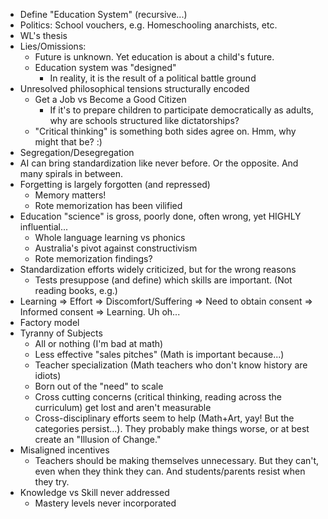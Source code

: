 
* Define "Education System" (recursive...)
* Politics: School vouchers, e.g.  Homeschooling anarchists, etc.
* WL's thesis
* Lies/Omissions:
  - Future is unknown.  Yet education is about a child's future. 
  - Education system was "designed"
    - In reality, it is the result of a political battle ground
* Unresolved philosophical tensions structurally encoded
  - Get a Job vs Become a Good Citizen
    - If it's to prepare children to participate democratically as adults, why are schools structured like dictatorships?
  - "Critical thinking" is something both sides agree on.  Hmm, why might that be? :)
* Segregation/Desegregation
* AI can bring standardization like never before.  Or the opposite.  And many spirals in between.
* Forgetting is largely forgotten (and repressed)
  - Memory matters!
  - Rote memorization has been vilified
* Education "science" is gross, poorly done, often wrong, yet HIGHLY influential...
  - Whole language learning vs phonics
  - Australia's pivot against constructivism
  - Rote memorization findings?
* Standardization efforts widely criticized, but for the wrong reasons
  - Tests presuppose (and define) which skills are important.  (Not reading books, e.g.)
* Learning => Effort => Discomfort/Suffering => Need to obtain consent => Informed consent => Learning.  Uh oh...
* Factory model 
* Tyranny of Subjects
  - All or nothing (I'm bad at math)
  - Less effective "sales pitches" (Math is important because...)
  - Teacher specialization (Math teachers who don't know history are idiots)
  - Born out of the "need" to scale
  - Cross cutting concerns (critical thinking, reading across the curriculum) get lost and aren't measurable 
  - Cross-disciplinary efforts seem to help (Math+Art, yay!  But the categories persist...).  They probably make things worse, or at best create an "Illusion of Change."
* Misaligned incentives
  - Teachers should be making themselves unnecessary.  But they can't, even when they think they can.  And students/parents resist when they try.
* Knowledge vs Skill never addressed
  - Mastery levels never incorporated

